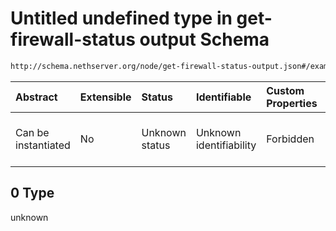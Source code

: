 # Untitled undefined type in get-firewall-status output Schema

```txt
http://schema.nethserver.org/node/get-firewall-status-output.json#/examples/0/services/0
```



| Abstract            | Extensible | Status         | Identifiable            | Custom Properties | Additional Properties | Access Restrictions | Defined In                                                                                       |
| :------------------ | :--------- | :------------- | :---------------------- | :---------------- | :-------------------- | :------------------ | :----------------------------------------------------------------------------------------------- |
| Can be instantiated | No         | Unknown status | Unknown identifiability | Forbidden         | Allowed               | none                | [get-firewall-status-output.json\*](node/get-firewall-status-output.json "open original schema") |

## 0 Type

unknown

